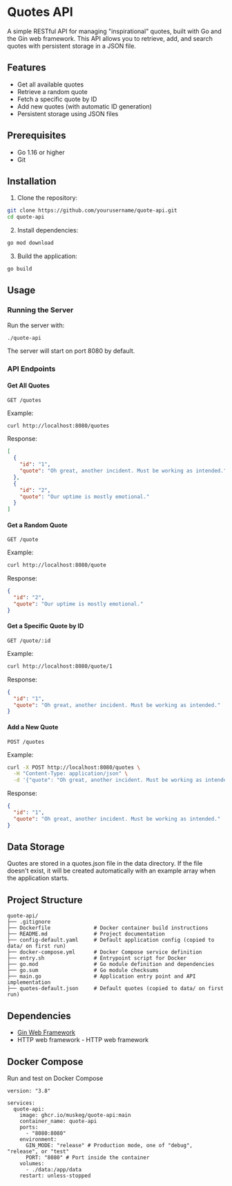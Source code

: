 # Quotes API

A simple RESTful API for managing "inspirational" quotes, built with Go and the Gin web framework. This API allows you to retrieve, add, and search quotes with persistent storage in a JSON file.

## Features

- Get all available quotes
- Retrieve a random quote
- Fetch a specific quote by ID
- Add new quotes (with automatic ID generation)
- Persistent storage using JSON files

## Prerequisites

- Go 1.16 or higher
- Git

## Installation

1. Clone the repository:

```bash
git clone https://github.com/yourusername/quote-api.git
cd quote-api
```

2. Install dependencies:

```bash
go mod download
```

3. Build the application:

```bash
go build
```

## Usage

### Running the Server

Run the server with:

```bash
./quote-api
```

The server will start on port 8080 by default.

### API Endpoints

#### Get All Quotes
```
GET /quotes
```

Example:
```bash
curl http://localhost:8080/quotes
```

Response:
```json
[
  {
    "id": "1",
    "quote": "Oh great, another incident. Must be working as intended."
  },
  {
    "id": "2",
    "quote": "Our uptime is mostly emotional."
  }
]
```

#### Get a Random Quote
```
GET /quote
```

Example:
```bash
curl http://localhost:8080/quote
```

Response:
```json
{
  "id": "2",
  "quote": "Our uptime is mostly emotional."
}
```

#### Get a Specific Quote by ID
```
GET /quote/:id
```

Example:
```bash
curl http://localhost:8080/quote/1
```

Response:
```json
{
  "id": "1",
  "quote": "Oh great, another incident. Must be working as intended."
}
```

#### Add a New Quote
```
POST /quotes
```

Example:
```bash
curl -X POST http://localhost:8080/quotes \
  -H "Content-Type: application/json" \
  -d '{"quote": "Oh great, another incident. Must be working as intended."}'
```

Response:
```json
{
  "id": "1",
  "quote": "Oh great, another incident. Must be working as intended."
}
```

## Data Storage

Quotes are stored in a quotes.json file in the data directory. If the file doesn't exist, it will be created automatically with an example array when the application starts.


## Project Structure

```
quote-api/
├── .gitignore
├── Dockerfile              # Docker container build instructions
├── README.md               # Project documentation
├── config-default.yaml     # Default application config (copied to data/ on first run)
├── docker-compose.yml      # Docker Compose service definition
├── entry.sh                # Entrypoint script for Docker
├── go.mod                  # Go module definition and dependencies
├── go.sum                  # Go module checksums
├── main.go                 # Application entry point and API implementation
├── quotes-default.json     # Default quotes (copied to data/ on first run)

```

## Dependencies

- [Gin Web Framework](https://github.com/gin-gonic/gin) 
- HTTP web framework - HTTP web framework

## Docker Compose

Run and test on Docker Compose

```
version: "3.8"

services:
  quote-api:
    image: ghcr.io/muskeg/quote-api:main
    container_name: quote-api
    ports:
      - "8080:8080"
    environment:
      GIN_MODE: "release" # Production mode, one of "debug", "release", or "test"
      PORT: "8080" # Port inside the container
    volumes:
      - ./data:/app/data
    restart: unless-stopped
```